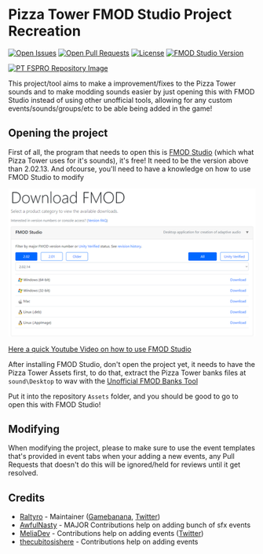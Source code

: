 # Pizza Tower FMOD Studio Project Recreation

[![Open Issues](https://badgen.net/github/open-issues/Raltyro/Pizza-Tower-fspro-Recreation)](https://github.com/Raltyro/Pizza-Tower-fspro-Recreation/issues)
[![Open Pull Requests](https://badgen.net/github/open-prs/Raltyro/Pizza-Tower-fspro-Recreation)](https://github.com/Raltyro/Pizza-Tower-fspro-Recreation/pulls)
[![License](https://img.shields.io/github/license/Raltyro/Pizza-Tower-fspro-Recreation?logo=github)](LICENSE.txt)
[![FMOD Studio Version](https://badgen.net/badge/FMOD%20Studio%20Version/2.02.13/orange)](https://www.fmod.com)

[![PT FSPRO Repository Image](https://github.com/Raltyro/Pizza-Tower-fspro-Recreation/blob/main/.github/readme/banner_fspro.png?raw=true)](https://gamebanana.com/wips/75631)

This project/tool aims to make a improvement/fixes to the Pizza Tower sounds and to make modding sounds easier by just opening this with FMOD Studio instead of using other unofficial tools, allowing for any custom events/sounds/groups/etc to be able being added in the game!

## Opening the project
First of all, the program that needs to open this is [FMOD Studio](https://www.fmod.com) (which what Pizza Tower uses for it's sounds), it's free! It need to be the version above than 2.02.13. And ofcourse, you'll need to have a knowledge on how to use FMOD Studio to modify

[![Downloading FMOD Studio Preview](.github/readme/download-fmod.png)](https://www.fmod.com/download)

[Here a quick Youtube Video on how to use FMOD Studio](https://youtu.be/7A1HMOsD2eU)

After installing FMOD Studio, don't open the project yet, it needs to have the Pizza Tower Assets first, to do that, extract the Pizza Tower banks files at `sound\Desktop` to wav with the [Unofficial FMOD Banks Tool](https://gamebanana.com/tools/12100)

Put it into the repository `Assets` folder, and you should be good to go to open this with FMOD Studio!

## Modifying
When modifying the project, please to make sure to use the event templates that's provided in event tabs when your adding a new events, any Pull Requests that doesn't do this will be ignored/held for reviews until it get resolved.

## Credits
* [Raltyro](https://github.com/Raltyro) - Maintainer ([Gamebanana](https://gamebanana.com/members/1777465), [Twitter](https://twitter.com/Raltyro))
* [AwfulNasty](https://github.com/AwfulNasty) - MAJOR Contributions help on adding bunch of sfx events
* [MeliaDev](https://github.com/MeliaDev) - Contributions help on adding events ([Twitter](https://twitter.com/darkdagirl))
* [thecubitosishere](https://github.com/thecubitoishere) - Contributions help on adding events
